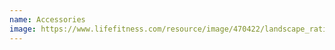 ```yaml
---
name: Accessories
image: https://www.lifefitness.com/resource/image/470422/landscape_ratio8x3/768/288/4acdb1c44fff7d3d58c62d33adf78a92/aB/studio2-1440-600.jpg
---
```

